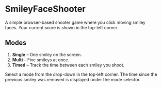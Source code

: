 # SmileyFaceShooter
A simple browser-based shooter game where you click moving smiley faces.
Your current score is shown in the top-left corner.

## Modes

1. **Single** – One smiley on the screen.
2. **Multi** – Five smileys at once.
3. **Timed** – Track the time between each smiley you shoot.

Select a mode from the drop-down in the top-left corner. The time since the
previous smiley was removed is displayed under the mode selector.
